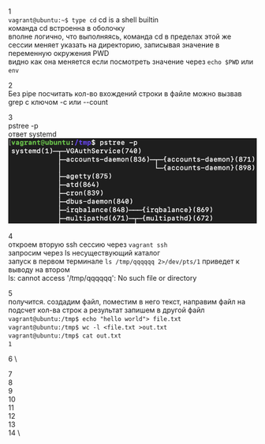 1 \
`vagrant@ubuntu:~$ type cd`
cd is a shell builtin \
 команда cd встроенна в оболочку \
вполне логично, что выполняясь, команда cd в пределах этой же сессии меняет указать на директорию, записывая значение в переменную окружения PWD \
видно как она меняется если посмотреть значение через `echo $PWD` или `env`

2 \
Без pipe посчитать кол-во вхождений строки в файле можно вызвав grep c ключом -c или --count

3 \
pstree -p \
ответ systemd \
![](img/systemd.png)

4 \
откроем вторую ssh сессию через `vagrant ssh` \
запросим через ls несуществующий каталог \
запуск в первом терминале `ls /tmp/qqqqqq 2>/dev/pts/1` приведет к выводу на втором\
ls: cannot access '/tmp/qqqqqq': No such file or directory

5 \
получится. создадим файл, поместим в него текст, направим файл на подсчет кол-ва строк а результат запишем в другой файл \
`vagrant@ubuntu:/tmp$ echo "hello world"> file.txt` \
`vagrant@ubuntu:/tmp$ wc -l <file.txt >out.txt` \
`vagrant@ubuntu:/tmp$ cat out.txt` \
`1`

6 \

7 \
8 \
9 \
10 \
11 \
12 \
13 \
14 \